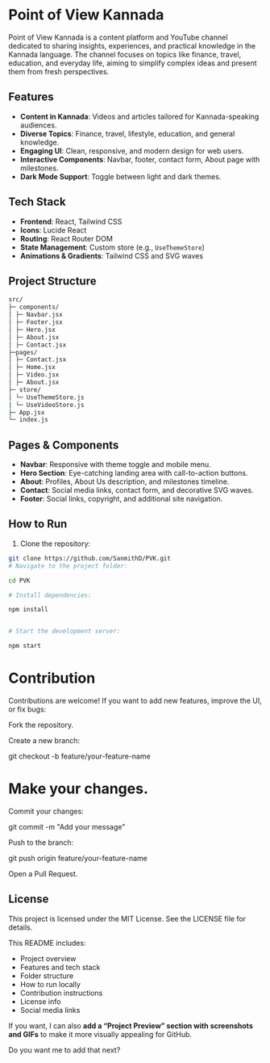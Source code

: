 # Point of View Kannada

Point of View Kannada is a content platform and YouTube channel dedicated to sharing insights, experiences, and practical knowledge in the Kannada language. The channel focuses on topics like finance, travel, education, and everyday life, aiming to simplify complex ideas and present them from fresh perspectives.

## Features

- **Content in Kannada**: Videos and articles tailored for Kannada-speaking audiences.
- **Diverse Topics**: Finance, travel, lifestyle, education, and general knowledge.
- **Engaging UI**: Clean, responsive, and modern design for web users.
- **Interactive Components**: Navbar, footer, contact form, About page with milestones.
- **Dark Mode Support**: Toggle between light and dark themes.

## Tech Stack

- **Frontend**: React, Tailwind CSS
- **Icons**: Lucide React
- **Routing**: React Router DOM
- **State Management**: Custom store (e.g., `UseThemeStore`)
- **Animations & Gradients**: Tailwind CSS and SVG waves

## Project Structure

```bash 
src/
├─ components/
│ ├─ Navbar.jsx
│ ├─ Footer.jsx
│ ├─ Hero.jsx
│ ├─ About.jsx
│ ├─ Contact.jsx
├─pages/
│ ├─ Contact.jsx
│ ├─ Home.jsx
│ ├─ Video.jsx
│ ├─ About.jsx
├─ store/
│ └─ UseThemeStore.js
| └─ UseVideoStore.js
├─ App.jsx
└─ index.js
```


## Pages & Components

- **Navbar**: Responsive with theme toggle and mobile menu.
- **Hero Section**: Eye-catching landing area with call-to-action buttons.
- **About**: Profiles, About Us description, and milestones timeline.
- **Contact**: Social media links, contact form, and decorative SVG waves.
- **Footer**: Social links, copyright, and additional site navigation.

## How to Run

1. Clone the repository:  
```bash
git clone https://github.com/SanmithD/PVK.git
# Navigate to the project folder:

cd PVK

# Install dependencies:

npm install


# Start the development server:

npm start

```

# Contribution

Contributions are welcome! If you want to add new features, improve the UI, or fix bugs:

Fork the repository.

Create a new branch:

git checkout -b feature/your-feature-name


# Make your changes.

Commit your changes:

git commit -m "Add your message"


Push to the branch:

git push origin feature/your-feature-name


Open a Pull Request.

## License

This project is licensed under the MIT License. See the LICENSE
 file for details.

 
This README includes:

- Project overview  
- Features and tech stack  
- Folder structure  
- How to run locally  
- Contribution instructions  
- License info  
- Social media links  

If you want, I can also **add a “Project Preview” section with screenshots and GIFs** to make it more visually appealing for GitHub.  

Do you want me to add that next?
